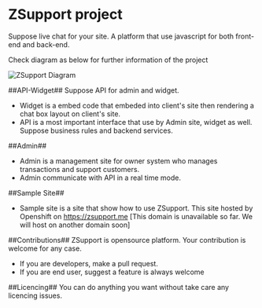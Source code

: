 ZSupport project
========

Suppose live chat for your site. A platform that use javascript for both front-end and back-end.

Check diagram as below for further information of the project

![ZSupport Diagram](https://s3-ap-southeast-1.amazonaws.com/imageware-asia/ZSupport-Diagram.jpg)

##API-Widget##
Suppose API for admin and widget.
  + Widget is a embed code that embeded into client's site then rendering a chat box layout on client's site.
  + API is a most important interface that use by Admin site, widget as well. Suppose business rules and backend services.

##Admin##
  + Admin is a management site for owner system who manages transactions and support customers.
  + Admin communicate with API in a real time mode.

##Sample Site##
  + Sample site is a site that show how to use ZSupport. This site hosted by Openshift on https://zsupport.me [This domain is unavailable so far. We will host on another domain soon]

##Contributions##
  ZSupport is opensource platform. Your contribution is welcome for any case.
  + If you are developers, make a pull request.
  + If you are end user, suggest a feature is always welcome

##Licencing##
  You can do anything you want without take care any licencing issues.
